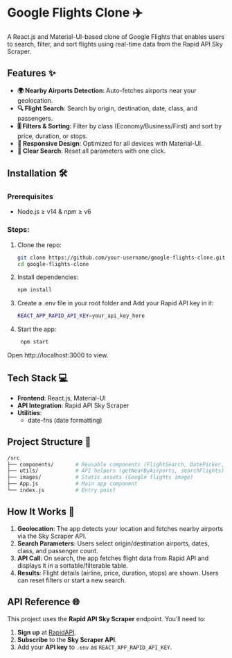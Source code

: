 # Google Flights Clone ✈️

A React.js and Material-UI-based clone of Google Flights that enables users to search, filter, and sort flights using real-time data from the Rapid API Sky Scraper.

## Features ✨

- **🌍 Nearby Airports Detection**: Auto-fetches airports near your geolocation.
- **🔍 Flight Search**: Search by origin, destination, date, class, and passengers.
- **🎚️ Filters & Sorting**: Filter by class (Economy/Business/First) and sort by price, duration, or stops.
- **📱 Responsive Design**: Optimized for all devices with Material-UI.
- **🔄 Clear Search**: Reset all parameters with one click.

## Installation 🛠️

### Prerequisites
- Node.js ≥ v14 & npm ≥ v6

### Steps:
1. Clone the repo:
   ```bash
   git clone https://github.com/your-username/google-flights-clone.git
   cd google-flights-clone
   ```
2. Install dependencies:
   ```bash
   npm install
   ```
3. Create a .env file in your root folder and Add your Rapid API key in it:
    ```bash
    REACT_APP_RAPID_API_KEY=your_api_key_here
   ```
4. Start the app:
   ```bash
    npm start
   ```
Open http://localhost:3000 to view.

## Tech Stack 💻

- **Frontend**: React.js, Material-UI
- **API Integration**: Rapid API Sky Scraper
- **Utilities**: 
  - date-fns (date formatting)

## Project Structure 📂
 ```bash
/src
├── components/       # Reusable components (FlightSearch, DatePicker, etc.)
├── utils/            # API helpers (getNearByAirports, searchFlights)
├── images/           # Static assets (Google flights image)
├── App.js            # Main app component
└── index.js          # Entry point
   ```

## How It Works 🔧

1. **Geolocation**: The app detects your location and fetches nearby airports via the Sky Scraper API.
2. **Search Parameters**: Users select origin/destination airports, dates, class, and passenger count.
3. **API Call**: On search, the app fetches flight data from Rapid API and displays it in a sortable/filterable table.
4. **Results**: Flight details (airline, price, duration, stops) are shown. Users can reset filters or start a new search.

## API Reference 🌐

This project uses the **Rapid API Sky Scraper** endpoint. You’ll need to:

1. **Sign up** at [RapidAPI](https://rapidapi.com/apiheya/api/sky-scrapper).
2. **Subscribe** to the **Sky Scraper API**.
3. Add your **API key** to `.env` as `REACT_APP_RAPID_API_KEY`.


   
